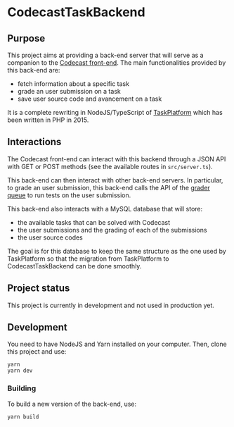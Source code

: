 # CodecastTaskBackend

## Purpose

This project aims at providing a back-end server that will serve as a companion to
the [Codecast front-end](https://github.com/France-ioi/codecast). The main
functionalities provided by this back-end are:

- fetch information about a specific task
- grade an user submission on a task
- save user source code and avancement on a task

It is a complete rewriting in NodeJS/TypeScript of [TaskPlatform](https://github.com/France-ioi/TaskPlatform)
which has been written in PHP in 2015.

## Interactions

The Codecast front-end can interact with this backend through a JSON API with
GET or POST methods (see the available routes in `src/server.ts`).

This back-end can then interact with other back-end servers. In particular,
to grade an user submission, this back-end calls the API of the 
[grader queue](https://github.com/France-ioi/graderqueue)
to run tests on the user submission.

This back-end also interacts with a MySQL database that will store:
- the available tasks that can be solved with Codecast
- the user submissions and the grading of each of the submissions
- the user source codes

The goal is for this database to keep the same structure as the one used by
TaskPlatform so that the migration from TaskPlatform to CodecastTaskBackend
can be done smoothly.

## Project status

This project is currently in development and not used in production yet.

## Development

You need to have NodeJS and Yarn installed on your computer. Then, clone this
project and use:

```
yarn
yarn dev
```

### Building

To build a new version of the back-end, use:

```
yarn build
```